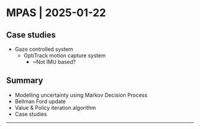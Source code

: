 # MPAS | 2025-01-22

## Case studies

- Gaze controlled system
  - OptiTrack motion capture system
    - ~Not IMU based?

## Summary

- Modelling uncertainty using Markov Decision Process
- Bellman Ford update
- Value & Policy iteration algorithm
- Case studies

---

